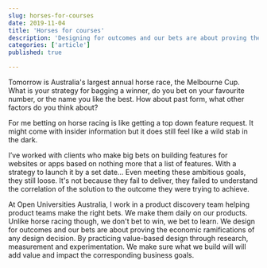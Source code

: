 ```yaml
---
slug: horses-for-courses
date: 2019-11-04
title: 'Horses for courses'
description: 'Designing for outcomes and our bets are about proving the economic ramifications of any design decision.'
categories: ['article']
published: true

---
```


Tomorrow is Australia's largest annual horse race, the Melbourne Cup. What is your strategy for bagging a winner, do you bet on your favourite number, or the name you like the best. How about past form, what other factors do you think about?

For me betting on horse racing is like getting a top down feature request. It might come with insider information but it does still feel like a wild stab in the dark.

I’ve worked with clients who make big bets on building features for websites or apps based on nothing more that a list of features. With a strategy to launch it by a set date… Even meeting these ambitious goals, they still loose. It's not because they fail to deliver, they failed to understand the correlation of the solution to the outcome they were trying to achieve.

At Open Universities Australia, I work in a product discovery team helping product teams make the right bets. We make them daily on our products. Unlike horse racing though, we don't bet to win, we bet to learn. We design for outcomes and our bets are about proving the economic ramifications of any design decision. By practicing value-based design through research, measurement and experimentation. We make sure what we build will will add value and impact the corresponding business goals.